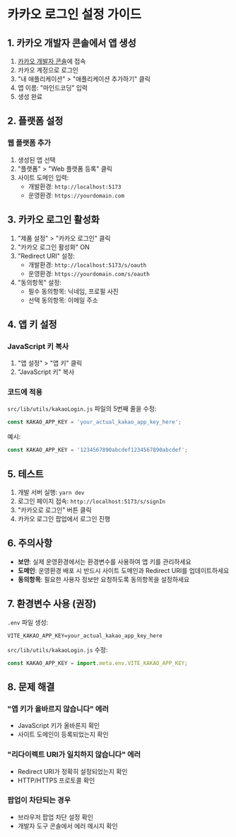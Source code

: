 # 카카오 로그인 설정 가이드

## 1. 카카오 개발자 콘솔에서 앱 생성

1. [카카오 개발자 콘솔](https://developers.kakao.com/)에 접속
2. 카카오 계정으로 로그인
3. "내 애플리케이션" > "애플리케이션 추가하기" 클릭
4. 앱 이름: "마인드코딩" 입력
5. 생성 완료

## 2. 플랫폼 설정

### 웹 플랫폼 추가
1. 생성된 앱 선택
2. "플랫폼" > "Web 플랫폼 등록" 클릭
3. 사이트 도메인 입력:
   - 개발환경: `http://localhost:5173`
   - 운영환경: `https://yourdomain.com`

## 3. 카카오 로그인 활성화

1. "제품 설정" > "카카오 로그인" 클릭
2. "카카오 로그인 활성화" ON
3. "Redirect URI" 설정:
   - 개발환경: `http://localhost:5173/s/oauth`
   - 운영환경: `https://yourdomain.com/s/oauth`
4. "동의항목" 설정:
   - 필수 동의항목: 닉네임, 프로필 사진
   - 선택 동의항목: 이메일 주소

## 4. 앱 키 설정

### JavaScript 키 복사
1. "앱 설정" > "앱 키" 클릭
2. "JavaScript 키" 복사

### 코드에 적용
`src/lib/utils/kakaoLogin.js` 파일의 5번째 줄을 수정:

```javascript
const KAKAO_APP_KEY = 'your_actual_kakao_app_key_here';
```

예시:
```javascript
const KAKAO_APP_KEY = '1234567890abcdef1234567890abcdef';
```

## 5. 테스트

1. 개발 서버 실행: `yarn dev`
2. 로그인 페이지 접속: `http://localhost:5173/s/signIn`
3. "카카오로 로그인" 버튼 클릭
4. 카카오 로그인 팝업에서 로그인 진행

## 6. 주의사항

- **보안**: 실제 운영환경에서는 환경변수를 사용하여 앱 키를 관리하세요
- **도메인**: 운영환경 배포 시 반드시 사이트 도메인과 Redirect URI를 업데이트하세요
- **동의항목**: 필요한 사용자 정보만 요청하도록 동의항목을 설정하세요

## 7. 환경변수 사용 (권장)

`.env` 파일 생성:
```
VITE_KAKAO_APP_KEY=your_actual_kakao_app_key_here
```

`src/lib/utils/kakaoLogin.js` 수정:
```javascript
const KAKAO_APP_KEY = import.meta.env.VITE_KAKAO_APP_KEY;
```

## 8. 문제 해결

### "앱 키가 올바르지 않습니다" 에러
- JavaScript 키가 올바른지 확인
- 사이트 도메인이 등록되었는지 확인

### "리다이렉트 URI가 일치하지 않습니다" 에러
- Redirect URI가 정확히 설정되었는지 확인
- HTTP/HTTPS 프로토콜 확인

### 팝업이 차단되는 경우
- 브라우저 팝업 차단 설정 확인
- 개발자 도구 콘솔에서 에러 메시지 확인
